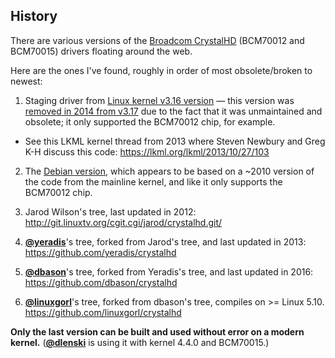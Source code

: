 ## History

There are various versions of the [Broadcom
CrystalHD](http://kodi.wiki/view/Broadcom_Crystal_HD) (BCM70012 and
BCM70015) drivers floating around the web.

Here are the ones I've found, roughly in order of most obsolete/broken to newest:

1. Staging driver from [Linux kernel v3.16 version](https://git.kernel.org/cgit/linux/kernel/git/gregkh/staging.git/tree/drivers/staging/crystalhd?h=v3.16)
  — this version was [removed in 2014 from v3.17](http://lkml.iu.edu/hypermail/linux/kernel/1408.0/01475.html) due to
  the fact that it was unmaintained and obsolete; it only supported the
  BCM70012 chip, for example.

  * See this LKML kernel thread from 2013 where Steven Newbury and Greg K-H discuss this code: https://lkml.org/lkml/2013/10/27/103

2. The [Debian version](http://anonscm.debian.org/cgit/pkg-multimedia/crystalhd.git),
   which appears to be based on a ~2010 version of the code from the
   mainline kernel, and like it only supports the BCM70012 chip.

3. Jarod Wilson's tree, last updated in 2012: http://git.linuxtv.org/cgit.cgi/jarod/crystalhd.git/

4. [**@yeradis**](http://github.com/yeradis)'s tree, forked from Jarod's tree, and last updated in 2013: https://github.com/yeradis/crystalhd

5. [**@dbason**](http://github.com/dbason)'s tree, forked from Yeradis's tree, and last updated in 2016: https://github.com/dbason/crystalhd

6. [**@linuxgorl**](http://github.com/linuxgorl)'s tree, forked from dbason's tree, compiles on >= Linux 5.10. https://github.com/linuxgorl/crystalhd

**Only the last version can be built and used without error on a modern kernel.** ([**@dlenski**](http://github.com/dlenski) is using it with kernel 4.4.0 and BCM70015.)


